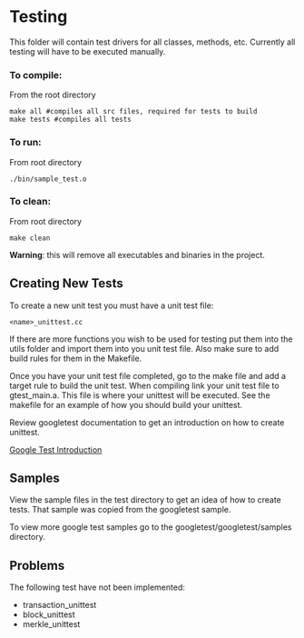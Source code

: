 
# Testing
This folder will contain test drivers for all classes, methods, etc. Currently all testing will have to be executed manually.

### To compile:
From the root directory
```
make all #compiles all src files, required for tests to build
make tests #compiles all tests
```

### To run:
From root directory
```
./bin/sample_test.o
```

### To clean:
From root directory
```
make clean 
```
**Warning**: this will remove all executables and binaries in the project.

## Creating New Tests
To create a new unit test you must have a unit test file:
```
<name>_unittest.cc
```
If there are more functions you wish to be used for testing put them into the utils folder and import them into you unit test file. Also make sure to add build rules for them in the Makefile.

Once you have your unit test file completed, go to the make file and add a target rule to build the unit test. When compiling link your unit test file to gtest_main.a. This file is where your unittest will be executed. See the makefile for an example of how you should build your unittest.

Review googletest documentation to get an introduction on how to create unittest.

[Google Test Introduction](https://github.com/google/googletest/blob/master/googletest/docs/Primer.md)



## Samples
View the sample files in the test directory to get an idea of how to create tests. That sample was copied from the googletest sample.

To view more google test samples go to the googletest/googletest/samples directory.


## Problems

The following test have not been implemented:

 - transaction_unittest
 - block_unittest
 - merkle_unittest
